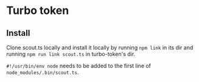# Turbo token

## Install

Clone scout.ts locally and install it locally by running `npm link` in its dir and running `npm run link scout.ts` in turbo-token's dir.

`#!/usr/bin/env node` needs to be added to the first line of `node_modules/.bin/scout.ts`.
